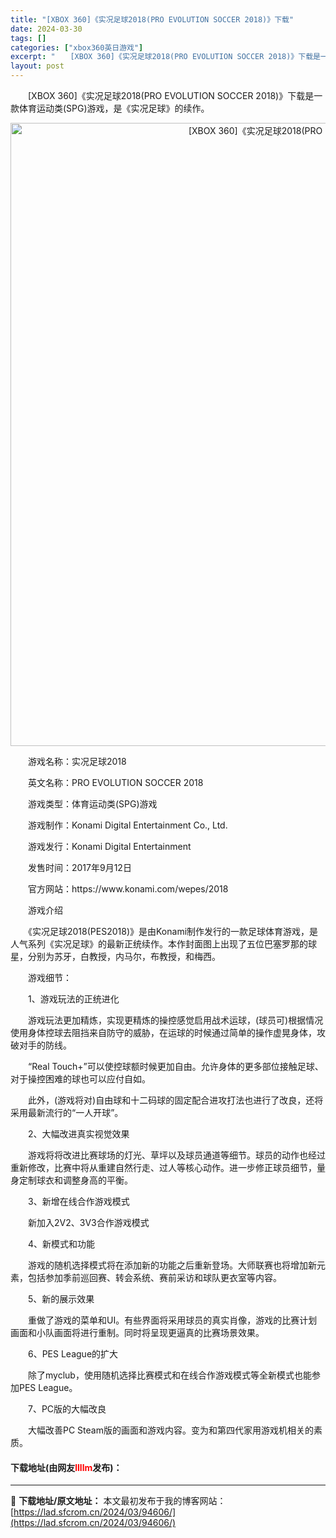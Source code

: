 ```yaml
---
title: "[XBOX 360]《实况足球2018(PRO EVOLUTION SOCCER 2018)》下载"
date: 2024-03-30
tags: []
categories: ["xbox360英日游戏"]
excerpt: "　　[XBOX 360]《实况足球2018(PRO EVOLUTION SOCCER 2018)》下载是一款体育运动类(SPG)游戏，是《实况足球》的续作。 　　游戏名称：实况足球2018 　　英文名称：PRO EVOLUTION SOCCER 2018 　　游戏类型：体育运动类(SPG)游戏 　　&hellip;"
layout: post
---
```


 <p>　　[XBOX 360]《实况足球2018(PRO EVOLUTION SOCCER 2018)》下载是一款体育运动类(SPG)游戏，是《实况足球》的续作。</p> <p align="center"><img align="" border="0" src="https://lad.sfcrom.cn/wp-content/uploads/2024/03/20240330_6607d673100e7.webp" width="997" alt="[XBOX 360]《实况足球2018(PRO EVOLUTION SOCCER 2018)》下载" /></p> <p>　　游戏名称：实况足球2018</p> <p>　　英文名称：PRO EVOLUTION SOCCER 2018</p> <p>　　游戏类型：体育运动类(SPG)游戏</p> <p>　　游戏制作：Konami Digital Entertainment Co., Ltd.</p> <p>　　游戏发行：Konami Digital Entertainment</p> <p>　　发售时间：2017年9月12日</p> <p>　　官方网站：https://www.konami.com/wepes/2018</p> <p>　　游戏介绍</p> <p>　　《实况足球2018(PES2018)》是由Konami制作发行的一款足球体育游戏，是人气系列《实况足球》的最新正统续作。本作封面图上出现了五位巴塞罗那的球星，分别为苏牙，白教授，内马尔，布教授，和梅西。</p> <p>　　游戏细节：</p> <p>　　1、游戏玩法的正统进化</p> <p>　　游戏玩法更加精炼，实现更精炼的操控感觉启用战术运球，(球员可)根据情况使用身体控球去阻挡来自防守的威胁，在运球的时候通过简单的操作虚晃身体，攻破对手的防线。</p> <p>　　&ldquo;Real Touch+&rdquo;可以使控球额时候更加自由。允许身体的更多部位接触足球、对于操控困难的球也可以应付自如。</p> <p>　　此外，(游戏将对)自由球和十二码球的固定配合进攻打法也进行了改良，还将采用最新流行的&ldquo;一人开球&rdquo;。</p> <p>　　2、大幅改进真实视觉效果</p> <p>　　游戏将将改进比赛球场的灯光、草坪以及球员通道等细节。球员的动作也经过重新修改，比赛中将从重建自然行走、过人等核心动作。进一步修正球员细节，量身定制球衣和调整身高的平衡。</p> <p>　　3、新增在线合作游戏模式</p> <p>　　新加入2V2、3V3合作游戏模式</p> <p>　　4、新模式和功能</p> <p>　　游戏的随机选择模式将在添加新的功能之后重新登场。大师联赛也将增加新元素，包括参加季前巡回赛、转会系统、赛前采访和球队更衣室等内容。</p> <p>　　5、新的展示效果</p> <p>　　重做了游戏的菜单和UI。有些界面将采用球员的真实肖像，游戏的比赛计划画面和小队画面将进行重制。同时将呈现更逼真的比赛场景效果。</p> <p>　　6、PES League的扩大</p> <p>　　除了myclub，使用随机选择比赛模式和在线合作游戏模式等全新模式也能参加PES League。</p> <p>　　7、PC版的大幅改良</p> <p>　　大幅改善PC Steam版的画面和游戏内容。变为和第四代家用游戏机相关的素质。</p> <p><h4>下载地址(由网友<font color="red">llllm</font>发布)：</h4></p> 

---
📖 **下载地址/原文地址：** 本文最初发布于我的博客网站：[https://lad.sfcrom.cn/2024/03/94606/](https://lad.sfcrom.cn/2024/03/94606/)

